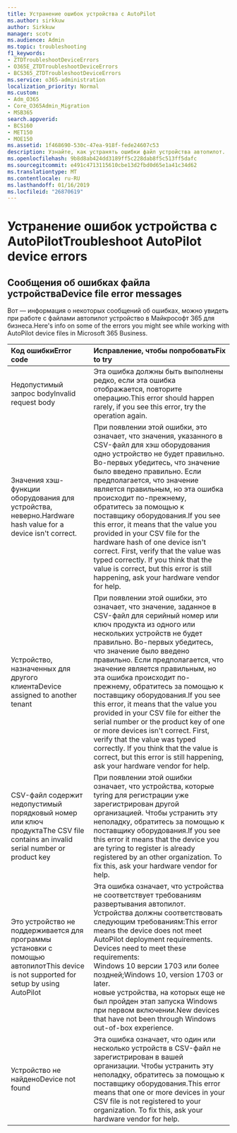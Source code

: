 ```yaml
---
title: Устранение ошибок устройства с AutoPilot
ms.author: sirkkuw
author: Sirkkuw
manager: scotv
ms.audience: Admin
ms.topic: troubleshooting
f1_keywords:
- ZTDTroubleshootDeviceErrors
- O365E_ZTDTroubleshootDeviceErrors
- BCS365_ZTDTroubleshootDeviceErrors
ms.service: o365-administration
localization_priority: Normal
ms.custom:
- Adm_O365
- Core_O365Admin_Migration
- MSB365
search.appverid:
- BCS160
- MET150
- MOE150
ms.assetid: 1f468690-530c-47ea-918f-fede24607c53
description: Узнайте, как устранять ошибки файл устройства автопилот.
ms.openlocfilehash: 9b8d8ab424dd3189ff5c228dab8f5c513ff5dafc
ms.sourcegitcommit: e491c4713115610cbe13d2fbd0d65e1a41c34d62
ms.translationtype: MT
ms.contentlocale: ru-RU
ms.lasthandoff: 01/16/2019
ms.locfileid: "26870619"
---
```

# <a name="troubleshoot-autopilot-device-errors"></a><span data-ttu-id="4263c-103">Устранение ошибок устройства с AutoPilot</span><span class="sxs-lookup"><span data-stu-id="4263c-103">Troubleshoot AutoPilot device errors</span></span>

## <a name="device-file-error-messages"></a><span data-ttu-id="4263c-104">Сообщения об ошибках файла устройства</span><span class="sxs-lookup"><span data-stu-id="4263c-104">Device file error messages</span></span>

<span data-ttu-id="4263c-105">Вот — информация о некоторых сообщений об ошибках, можно увидеть при работе с файлами автопилот устройство в Майкрософт 365 для бизнеса.</span><span class="sxs-lookup"><span data-stu-id="4263c-105">Here's info on some of the errors you might see while working with AutoPilot device files in Microsoft 365 Business.</span></span> 
  
|<span data-ttu-id="4263c-106">**Код ошибки**</span><span class="sxs-lookup"><span data-stu-id="4263c-106">**Error code**</span></span>|<span data-ttu-id="4263c-107">**Исправление, чтобы попробовать**</span><span class="sxs-lookup"><span data-stu-id="4263c-107">**Fix to try**</span></span>|
|:-----|:-----|
|<span data-ttu-id="4263c-108">Недопустимый запрос body</span><span class="sxs-lookup"><span data-stu-id="4263c-108">Invalid request body</span></span>  <br/> |<span data-ttu-id="4263c-109">Эта ошибка должны быть выполнены редко, если эта ошибка отображается, повторите операцию.</span><span class="sxs-lookup"><span data-stu-id="4263c-109">This error should happen rarely, if you see this error, try the operation again.</span></span>  <br/> |
|<span data-ttu-id="4263c-110">Значения хэш-функции оборудования для устройства, неверно.</span><span class="sxs-lookup"><span data-stu-id="4263c-110">Hardware hash value for a device isn't correct.</span></span>  <br/> |<span data-ttu-id="4263c-p101">При появлении этой ошибки, это означает, что значения, указанного в CSV-файл для хэш оборудования одно устройство не будет правильно. Во-первых убедитесь, что значение было введено правильно. Если предполагается, что значение является правильным, но эта ошибка происходит по-прежнему, обратитесь за помощью к поставщику оборудования.</span><span class="sxs-lookup"><span data-stu-id="4263c-p101">If you see this error, it means that the value you provided in your CSV file for the hardware hash of one device isn't correct. First, verify that the value was typed correctly. If you think that the value is correct, but this error is still happening, ask your hardware vendor for help.</span></span>  <br/> |
|<span data-ttu-id="4263c-114">Устройство, назначенных для другого клиента</span><span class="sxs-lookup"><span data-stu-id="4263c-114">Device assigned to another tenant</span></span>  <br/> |<span data-ttu-id="4263c-p102">При появлении этой ошибки, это означает, что значение, заданное в CSV-файл для серийный номер или ключ продукта из одного или нескольких устройств не будет правильно. Во-первых убедитесь, что значение было введено правильно. Если предполагается, что значение является правильным, но эта ошибка происходит по-прежнему, обратитесь за помощью к поставщику оборудования.</span><span class="sxs-lookup"><span data-stu-id="4263c-p102">If you see this error, it means that the value you provided in your CSV file for either the serial number or the product key of one or more devices isn't correct. First, verify that the value was typed correctly. If you think that the value is correct, but this error is still happening, ask your hardware vendor for help.</span></span>  <br/> |
|<span data-ttu-id="4263c-118">CSV-файл содержит недопустимый порядковый номер или ключ продукта</span><span class="sxs-lookup"><span data-stu-id="4263c-118">The CSV file contains an invalid serial number or product key</span></span>  <br/> |<span data-ttu-id="4263c-p103">При появлении этой ошибки означает, что устройства, которые tyring для регистрации уже зарегистрирован другой организацией. Чтобы устранить эту неполадку, обратитесь за помощью к поставщику оборудования.</span><span class="sxs-lookup"><span data-stu-id="4263c-p103">If you see this error it means that the device you are tyring to register is already registered by an other organization. To fix this, ask your hardware vendor for help.</span></span>  <br/> |
|<span data-ttu-id="4263c-121">Это устройство не поддерживается для программы установки с помощью автопилот</span><span class="sxs-lookup"><span data-stu-id="4263c-121">This device is not supported for setup by using AutoPilot</span></span>  <br/> | <span data-ttu-id="4263c-p104">Эта ошибка означает, что устройства не соответствует требованиям развертывания автопилот. Устройства должны соответствовать следующим требованиям:</span><span class="sxs-lookup"><span data-stu-id="4263c-p104">This error means the device does not meet AutoPilot deployment requirements. Devices need to meet these requirements:</span></span>  <br/>  <span data-ttu-id="4263c-124">Windows 10 версии 1703 или более поздней;</span><span class="sxs-lookup"><span data-stu-id="4263c-124">Windows 10, version 1703 or later.</span></span>  <br/>  <span data-ttu-id="4263c-125">новые устройства, на которых еще не был пройден этап запуска Windows при первом включении.</span><span class="sxs-lookup"><span data-stu-id="4263c-125">New devices that have not been through Windows out-of-box experience.</span></span>  <br/> |
|<span data-ttu-id="4263c-126">Устройство не найдено</span><span class="sxs-lookup"><span data-stu-id="4263c-126">Device not found</span></span>  <br/> |<span data-ttu-id="4263c-p105">Эта ошибка означает, что один или несколько устройств в CSV-файл не зарегистрирован в вашей организации. Чтобы устранить эту неполадку, обратитесь за помощью к поставщику оборудования.</span><span class="sxs-lookup"><span data-stu-id="4263c-p105">This error means that one or more devices in your CSV file is not registered to your organization. To fix this, ask your hardware vendor for help.</span></span>  <br/> |
   

